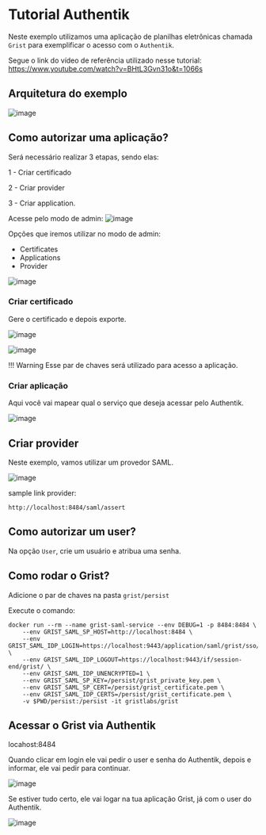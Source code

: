 # Tutorial Authentik
Neste exemplo utilizamos uma aplicação de planilhas eletrônicas chamada ```Grist``` para exemplificar o acesso com o ```Authentik```.

Segue o link do vídeo de referência utilizado nesse tutorial: https://www.youtube.com/watch?v=BHtL3Gvn31o&t=1066s

## Arquitetura do exemplo

![image](assets/grist-with-authentik.png)

## Como autorizar uma aplicação?
Será necessário realizar 3 etapas, sendo elas: 

1 - Criar certificado

2 - Criar provider

3 - Criar application.

Acesse pelo modo de admin:
![image](assets/admin-interface.png)

Opções que iremos utilizar no modo de admin:

* Certificates
* Applications
* Provider

![image](assets/options.png)


### Criar certificado
Gere o certificado e depois exporte. 

![image](assets/generate-certificate.png)

![image](assets/export-keys.png)


!!! Warning
Esse par de chaves será utilizado para acesso a aplicação.

### Criar aplicação
Aqui você vai mapear qual o serviço que deseja acessar pelo Authentik.

![image](assets/application.png)

## Criar provider
Neste exemplo, vamos utilizar um provedor SAML.

![image](assets/provider.png)

sample link provider:
```
http://localhost:8484/saml/assert
```

## Como autorizar um user?

Na opção ```User```, crie um usuário e atribua uma senha.

## Como rodar o Grist?

Adicione o par de chaves na pasta ```grist/persist```

Execute o comando:
```
docker run --rm --name grist-saml-service --env DEBUG=1 -p 8484:8484 \
	--env GRIST_SAML_SP_HOST=http://localhost:8484 \
	--env GRIST_SAML_IDP_LOGIN=https://localhost:9443/application/saml/grist/sso/binding/redirect/ \
	--env GRIST_SAML_IDP_LOGOUT=https://localhost:9443/if/session-end/grist/ \
	--env GRIST_SAML_IDP_UNENCRYPTED=1 \
	--env GRIST_SAML_SP_KEY=/persist/grist_private_key.pem \
	--env GRIST_SAML_SP_CERT=/persist/grist_certificate.pem \
	--env GRIST_SAML_IDP_CERTS=/persist/grist_certificate.pem \
	-v $PWD/persist:/persist -it gristlabs/grist
```

## Acessar o Grist via Authentik
locahost:8484

Quando clicar em login ele vai pedir o user e senha do Authentik, depois e informar, ele vai pedir para continuar.

![image](assets/autentication.png)

Se estiver tudo certo, ele vai logar na tua aplicação Grist, já com o user do Authentik.

![image](assets/authorized.png)

